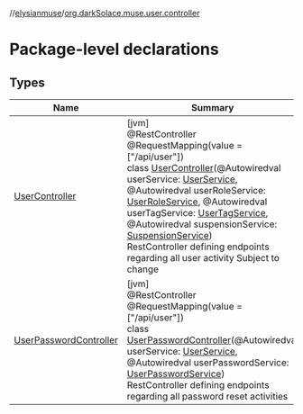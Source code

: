 //[elysianmuse](../../index.md)/[org.darkSolace.muse.user.controller](index.md)

# Package-level declarations

## Types

| Name | Summary |
|---|---|
| [UserController](-user-controller/index.md) | [jvm]<br>@RestController<br>@RequestMapping(value = [&quot;/api/user&quot;])<br>class [UserController](-user-controller/index.md)(@Autowiredval userService: [UserService](../org.darkSolace.muse.user.service/-user-service/index.md), @Autowiredval userRoleService: [UserRoleService](../org.darkSolace.muse.user.service/-user-role-service/index.md), @Autowiredval userTagService: [UserTagService](../org.darkSolace.muse.user.service/-user-tag-service/index.md), @Autowiredval suspensionService: [SuspensionService](../org.darkSolace.muse.user.service/-suspension-service/index.md))<br>RestController defining endpoints regarding all user activity Subject to change |
| [UserPasswordController](-user-password-controller/index.md) | [jvm]<br>@RestController<br>@RequestMapping(value = [&quot;/api/user&quot;])<br>class [UserPasswordController](-user-password-controller/index.md)(@Autowiredval userService: [UserService](../org.darkSolace.muse.user.service/-user-service/index.md), @Autowiredval userPasswordService: [UserPasswordService](../org.darkSolace.muse.user.service/-user-password-service/index.md))<br>RestController defining endpoints regarding all password reset activities |
